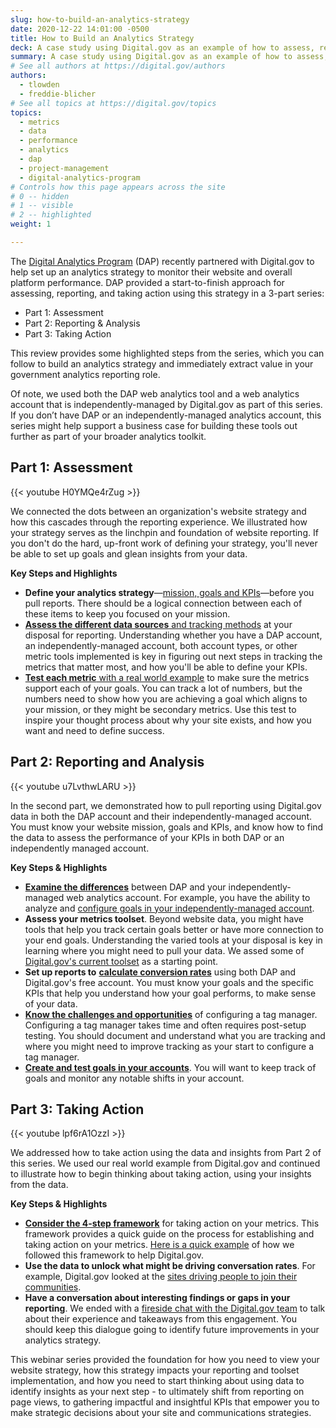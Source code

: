 ```yaml
---
slug: how-to-build-an-analytics-strategy
date: 2020-12-22 14:01:00 -0500
title: How to Build an Analytics Strategy
deck: A case study using Digital.gov as an example of how to assess, report, and take action using web analytics as part of an analytics strategy.
summary: A case study using Digital.gov as an example of how to assess, report, and take action using web analytics as part of an analytics strategy.
# See all authors at https://digital.gov/authors
authors:
  - tlowden
  - freddie-blicher
# See all topics at https://digital.gov/topics
topics:
  - metrics
  - data
  - performance
  - analytics
  - dap
  - project-management
  - digital-analytics-program
# Controls how this page appears across the site
# 0 -- hidden
# 1 -- visible
# 2 -- highlighted
weight: 1

---
```


The [Digital Analytics Program](https://digital.gov/guides/dap/) (DAP) recently partnered with Digital.gov to help set up an analytics strategy to monitor their website and overall platform performance. DAP provided a start-to-finish approach for assessing, reporting, and taking action using this strategy in a 3-part series:

* Part 1: Assessment
* Part 2: Reporting & Analysis
* Part 3: Taking Action

This review provides some highlighted steps from the series, which you can follow to build an analytics strategy and immediately extract value in your government analytics reporting role.

Of note, we used both the DAP web analytics tool and a web analytics account that is independently-managed by Digital.gov as part of this series. If you don’t have DAP or an independently-managed analytics account, this series might help support a business case for building these tools out further as part of your broader analytics toolkit.

## Part 1: Assessment

{{< youtube H0YMQe4rZug >}}

We connected the dots between an organization's website strategy and how this cascades through the reporting experience. We illustrated how your strategy serves as the linchpin and foundation of website reporting. If you don't do the hard, up-front work of defining your strategy, you'll never be able to set up goals and glean insights from your data.

**Key Steps and Highlights**

* **Define your analytics strategy**&mdash;[mission, goals and KPIs](https://youtu.be/H0YMQe4rZug?t=511)—before you pull reports. There should be a logical connection between each of these items to keep you focused on your mission.
* [**Assess the different data sources** and tracking methods](https://youtu.be/H0YMQe4rZug?t=991) at your disposal for reporting. Understanding whether you have a DAP account, an independently-managed account, both account types, or other metric tools implemented is key in figuring out next steps in tracking the metrics that matter most, and how you'll be able to define your KPIs.
* [**Test each metric** with a real world example](https://youtu.be/H0YMQe4rZug?t=1692) to make sure the metrics support each of your goals. You can track a lot of numbers, but the numbers need to show how you are achieving a goal which aligns to your mission, or they might be secondary metrics. Use this test to inspire your thought process about why your site exists, and how you want and need to define success.

## Part 2: Reporting and Analysis

{{< youtube u7LvthwLARU >}}

In the second part, we demonstrated how to pull reporting using Digital.gov data in both the DAP account and their independently-managed account. You must know your website mission, goals and KPIs, and know how to find the data to assess the performance of your KPIs in both DAP or an independently managed account.
  
**Key Steps & Highlights**
  
* [**Examine the differences**](https://youtu.be/u7LvthwLARU?t=309) between DAP and your independently-managed web analytics account. For example, you have the ability to analyze and [configure goals in your independently-managed account](https://youtu.be/u7LvthwLARU?t=675).
* **Assess your metrics toolset**. Beyond website data, you might have tools that help you track certain goals better or have more connection to your end goals. Understanding the varied tools at your disposal is key in learning where you might need to pull your data. We assed some of [Digital.gov's current toolset](https://youtu.be/u7LvthwLARU?t=635) as a starting point.
* **Set up reports to** [**calculate conversion rates**](https://youtu.be/u7LvthwLARU?t=897) using both DAP and Digital.gov's free account. You must know your goals and the specific KPIs that help you understand how your goal performs, to make sense of your data.
* [**Know the challenges and opportunities**](https://youtu.be/u7LvthwLARU?t=2357) of configuring a tag manager. Configuring a tag manager takes time and often requires post-setup testing. You should document and understand what you are tracking and where you might need to improve tracking as your start to configure a tag manager.
* [**Create and test goals in your accounts**](https://youtu.be/u7LvthwLARU?t=2596). You will want to keep track of goals and monitor any notable shifts in your account.

## Part 3: Taking Action

{{< youtube lpf6rA1OzzI >}}

We addressed how to take action using the data and insights from Part 2 of this series. We used our real world example from Digital.gov and continued to illustrate how to begin thinking about taking action, using your insights from the data.

**Key Steps & Highlights**

* [**Consider the 4-step framework**](https://youtu.be/lpf6rA1OzzI?t=367) for taking action on your metrics. This framework provides a quick guide on the process for establishing and taking action on your metrics. [Here is a quick example](https://youtu.be/lpf6rA1OzzI?t=451) of how we followed this framework to help Digital.gov.
* **Use the data to unlock what might be driving conversation rates**. For example, Digital.gov looked at the [sites driving people to join their communities](https://youtu.be/lpf6rA1OzzI?t=721).
* **Have a conversation about interesting findings or gaps in your reporting**. We ended with a [fireside chat with the Digital.gov team](https://youtu.be/lpf6rA1OzzI?t=2328) to talk about their experience and takeaways from this engagement. You should keep this dialogue going to identify future improvements in your analytics strategy.

This webinar series provided the foundation for how you need to view your website strategy, how this strategy impacts your reporting and toolset implementation, and how you need to start thinking about using data to identify insights as your next step - to ultimately shift from reporting on page views, to gathering impactful and insightful KPIs that empower you to make strategic decisions about your site and communications strategies.
